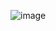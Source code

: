 ![image](https://user-images.githubusercontent.com/9096064/194958195-c3107ee8-ad5f-44c4-a697-ca3c34f98583.png)
